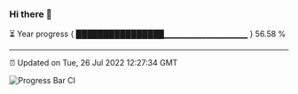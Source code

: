 ### Hi there 👋

⏳ Year progress { ████████████████▁▁▁▁▁▁▁▁▁▁▁▁▁▁ } 56.58 %

---

⏰ Updated on Tue, 26 Jul 2022 12:27:34 GMT

![Progress Bar CI](https://github.com/liununu/liununu/workflows/Progress%20Bar%20CI/badge.svg)
